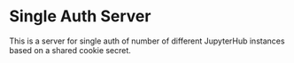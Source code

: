 # Single Auth Server

This is a server for single auth of number of different JupyterHub instances based on a shared cookie secret.
